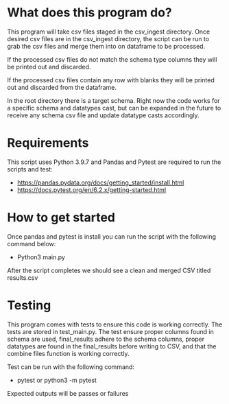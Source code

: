 # What does this program do?

This program will take csv files staged in the csv_ingest directory. 
Once desired csv files are in the csv_ingest directory, the script 
can be run to grab the csv files and merge them into on dataframe to 
be processed. 

If the processed csv files do not match the schema type columns they will 
be printed out and discarded. 

If the processed csv files contain any row with blanks they will be printed out
and discarded from the dataframe.

In the root directory there is a target schema. Right now the code works
for a specific schema and datatypes cast, but can be expanded in the future 
to receive any schema csv file and update datatype casts accordingly.

# Requirements
This script uses Python 3.9.7 and
Pandas and Pytest are required to run the scripts and test:

- https://pandas.pydata.org/docs/getting_started/install.html
- https://docs.pytest.org/en/6.2.x/getting-started.html

# How to get started 

Once pandas and pytest is install you can run the script with 
the following command below:

- Python3 main.py

After the script completes we should see a clean and merged 
CSV titled results.csv

# Testing

This program comes with tests to ensure this code is working correctly.
The tests are stored in test_main.py. The test ensure proper columns found
in schema are used, final_results adhere to the schema columns, proper datatypes
are found in the final_results before writing to CSV, and that the combine files
function is working correctly.

Test can be run with the following command:

- pytest or python3 -m pytest

Expected outputs will be passes or failures
